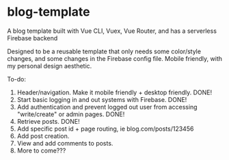 # blog-template

A blog template built with Vue CLI, Vuex, Vue Router, and has a serverless Firebase backend

Designed to be a reusable template that only needs some color/style changes, and some changes in the Firebase config file. Mobile friendly, with my personal design aesthetic.

To-do:

1. Header/navigation. Make it mobile friendly + desktop friendly. DONE!
2. Start basic logging in and out systems with Firebase. DONE!
3. Add authentication and prevent logged out user from accessing "write/create" or admin pages. DONE!
4. Retrieve posts. DONE!
5. Add specific post id + page routing, ie blog.com/posts/123456
6. Add post creation.
7. View and add comments to posts.
8. More to come???
